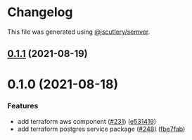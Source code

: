 # Changelog

This file was generated using [@jscutlery/semver](https://github.com/jscutlery/semver).

## [0.1.1](https://github.com/tractr/stack/compare/terraform-aws-component-0.1.0...terraform-aws-component-0.1.1) (2021-08-19)



# 0.1.0 (2021-08-18)


### Features

* add terraform aws component ([#231](https://github.com/tractr/stack/issues/231)) ([e531419](https://github.com/tractr/stack/commit/e5314197abb22c4a748d39b3a720e7c1ad6add3b))
* add terraform postgres service package ([#248](https://github.com/tractr/stack/issues/248)) ([fbe7fab](https://github.com/tractr/stack/commit/fbe7fabb9a1ff38d090b7716bd853c1ef55211f0))
